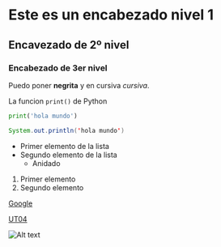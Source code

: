 # Este es un encabezado nivel 1
## Encavezado de 2º nivel
### Encabezado de 3er nivel


Puedo poner **negrita** y en cursiva *cursiva*.

La funcion `print()` de Python

```python
print('hola mundo')
```

```java
System.out.println('hola mundo')
```

- Primer elemento de la lista
- Segundo elemento de la lista
  - Anidado

1. Primer elemento
2. Segundo elemento


[Google](https://google.com)

[UT04](../index.md)

![Alt text](./../imgs/horario.png)